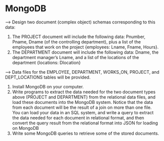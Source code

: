 # MongoDB

--> Design two document (complex object) schemas corresponding to this data:

1.	The PROJECT document will include the following data: Pnumber, Pname, Dname (of the controlling department), plus a list of the employees that work on the project {employees: Lname, Fname, Hours}.
2.	The DEPARTMENT document will include the following data: Dname, the department manager’s Lname, and a list of the locations of the department {locations: Dlocation}

--> Data files for the EMPLOYEE, DEPARTMENT, WORKS_ON, PROJECT, and DEPT_LOCATIONS tables will be provided.

1.	Install MongoDB on your computer.
2.	Write programs to extract the data needed for the two document types above (PROJECT and DEPARTMENT) from the relational data files, and load these documents into the MongoDB system. Notice that the data from each document will be the result of a join on more than one file. You can load your data in an SQL system, and write a query to extract the data needed for each document in relational format, and then convert the query result from the relational format into JSON for loading on MongoDB
3.	Write some MongoDB queries to retrieve some of the stored documents.

